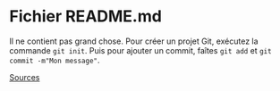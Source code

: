 # Fichier README.md

Il ne contient pas grand chose.
Pour créer un projet Git, exécutez la commande `git init`.
Puis pour ajouter un commit, faîtes `git add` et `git commit -m"Mon message"`.

[Sources](./sources.md)

